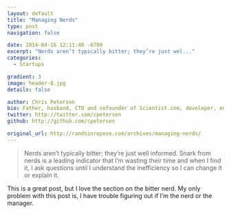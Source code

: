 ```yaml
---
layout: default
title: "Managing Nerds"
type: post
navigation: false

date: 2014-04-16 12:11:40 -0700
excerpt: "Nerds aren’t typically bitter; they’re just wel..."
categories:
  - Startups

gradient: 3
image: header-8.jpg
details: false

author: Chris Petersen
bio: Father, husband, CTO and cofounder of Scientist.com, developer, entrepreneur and technologist.
twitter: http://twitter.com/cpetersen
github: http://github.com/cpetersen

original_url: http://randsinrepose.com/archives/managing-nerds/
---
```





 > Nerds aren’t typically bitter; they’re just well informed. Snark from nerds is a leading indicator that I’m wasting their time and when I find it, I ask questions until I understand the inefficiency so I can change it or explain it.

 This is a great post, but I love the section on the bitter nerd. My only problem with this post is, I have trouble figuring out if I’m the nerd or the manager. 
